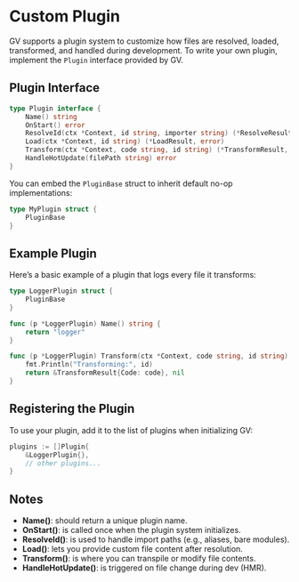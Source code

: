 # Custom Plugin

GV supports a plugin system to customize how files are resolved, loaded, transformed, and handled during development. To write your own plugin, implement the `Plugin` interface provided by GV.

## Plugin Interface

```go
type Plugin interface {
	Name() string
	OnStart() error
	ResolveId(ctx *Context, id string, importer string) (*ResolveResult, error)
	Load(ctx *Context, id string) (*LoadResult, error)
	Transform(ctx *Context, code string, id string) (*TransformResult, error)
	HandleHotUpdate(filePath string) error
}
```

You can embed the `PluginBase` struct to inherit default no-op implementations:

```go
type MyPlugin struct {
	PluginBase
}
```

## Example Plugin

Here’s a basic example of a plugin that logs every file it transforms:

```go
type LoggerPlugin struct {
	PluginBase
}

func (p *LoggerPlugin) Name() string {
	return "logger"
}

func (p *LoggerPlugin) Transform(ctx *Context, code string, id string) (*TransformResult, error) {
	fmt.Println("Transforming:", id)
	return &TransformResult{Code: code}, nil
}
```

## Registering the Plugin

To use your plugin, add it to the list of plugins when initializing GV:

```go
plugins := []Plugin{
	&LoggerPlugin{},
	// other plugins...
}
```

## Notes

- **Name()**: should return a unique plugin name.
- **OnStart()**: is called once when the plugin system initializes.
- **ResolveId()**: is used to handle import paths (e.g., aliases, bare modules).
- **Load()**: lets you provide custom file content after resolution.
- **Transform()**: is where you can transpile or modify file contents.
- **HandleHotUpdate()**: is triggered on file change during dev (HMR).
